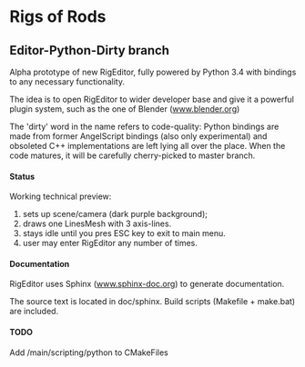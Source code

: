 # Rigs of Rods 
## Editor-Python-Dirty branch

Alpha prototype of new RigEditor, fully powered by Python 3.4 with bindings to any necessary functionality.

The idea is to open RigEditor to wider developer base and give it a powerful plugin system, such as the one of Blender (www.blender.org)

The 'dirty' word in the name refers to code-quality: Python bindings are made 
from former AngelScript bindings (also only experimental) and obsoleted C++ 
implementations are left lying all over the place. When the code matures, 
it will be carefully cherry-picked to master branch.

#### Status

Working technical preview:
 1. sets up scene/camera (dark purple background);
 2. draws one LinesMesh with 3 axis-lines. 
 3. stays idle until you pres ESC key to exit to main menu.
 4. user may enter RigEditor any number of times.

#### Documentation

RigEditor uses Sphinx (www.sphinx-doc.org) to generate documentation.

The source text is located in doc/sphinx. 
Build scripts (Makefile + make.bat) are included.

#### TODO

Add /main/scripting/python to CMakeFiles